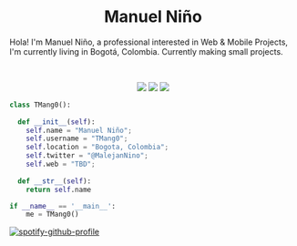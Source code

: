 <h1 align="center">
  <b>Manuel Niño</b>
</h1>

Hola! I'm Manuel Niño, a professional interested in Web & Mobile Projects, I'm currently living in Bogotá, Colombia. Currently making small projects.

<br>

<p>
<div align="center">
  <img src="https://img.shields.io/badge/-HTML-c58545?style=for-the-badge&logo=html5&logoColor=c58545&labelColor=282828">
  <img src="https://img.shields.io/badge/-CSS-d1a01f?style=for-the-badge&logo=css3&logoColor=d1a01f&labelColor=282828">
  <img src="https://img.shields.io/badge/-Python-98b982?style=for-the-badge&logo=python&logoColor=98b982&labelColor=282828">
</div>
</p>

```python
class TMang0():
    
  def __init__(self):
    self.name = "Manuel Niño";
    self.username = "TMang0";
    self.location = "Bogota, Colombia";
    self.twitter = "@MalejanNino";
    self.web = "TBD";
  
  def __str__(self):
    return self.name

if __name__ == '__main__':
    me = TMang0()
```

[![spotify-github-profile](https://spotify-github-profile.vercel.app/api/view?uid=22tzlppkewmiaq5xfjwxl3taq&cover_image=true&theme=default&show_offline=false&background_color=121212&interchange=false)](https://github.com/kittinan/spotify-github-profile)

<!--
<div align="center">
  <a href="https://open.spotify.com/user/22tzlppkewmiaq5xfjwxl3taq">
    <img src="https://spotify-readme-theta-virid.vercel.app/api?scan=true&theme=dark" width="240px">
  </a>
</div>
-->
